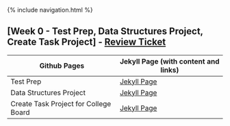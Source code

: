 {% include navigation.html %}

## [Week 0 - Test Prep, Data Structures Project, Create Task Project] - [Review Ticket](https://github.com/Gennalynb123/Individual-Algorithmic-Project/issues/1)

| Github Pages | Jekyll Page (with content and links)| 
| --- | --- |
| Test Prep | [Jekyll Page](https://gennalynb123.github.io/Individual-Algorithmic-Project/TestPrep) |
| Data Structures Project | [Jekyll Page](https://gennalynb123.github.io/Individual-Algorithmic-Project/DataStructuresProject) | 
| Create Task Project for College Board | [Jekyll Page](https://gennalynb123.github.io/Individual-Algorithmic-Project/CreateTask)
